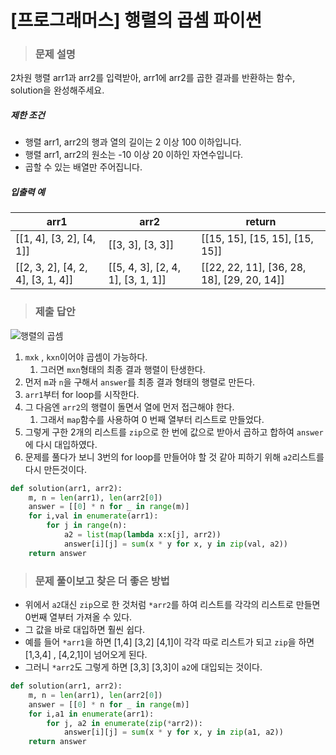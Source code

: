 # [프로그래머스] 행렬의 곱셈 파이썬

> ### 문제 설명

2차원 행렬 arr1과 arr2를 입력받아, arr1에 arr2를 곱한 결과를 반환하는 함수, solution을 완성해주세요.

##### 제한 조건

- 행렬 arr1, arr2의 행과 열의 길이는 2 이상 100 이하입니다.
- 행렬 arr1, arr2의 원소는 -10 이상 20 이하인 자연수입니다.
- 곱할 수 있는 배열만 주어집니다.

##### 입출력 예

| arr1                              | arr2                              | return                                     |
| --------------------------------- | --------------------------------- | ------------------------------------------ |
| [[1, 4], [3, 2], [4, 1]]          | [[3, 3], [3, 3]]                  | [[15, 15], [15, 15], [15, 15]]             |
| [[2, 3, 2], [4, 2, 4], [3, 1, 4]] | [[5, 4, 3], [2, 4, 1], [3, 1, 1]] | [[22, 22, 11], [36, 28, 18], [29, 20, 14]] |

> ### 제출 답안

![행렬의 곱셈](https://user-images.githubusercontent.com/52574837/229267403-f7ec3946-a9ac-4249-9b24-1d7a0ab23729.png)

1. `mxk` , `kxn`이어야 곱셈이 가능하다.
   1. 그러면 `mxn`형태의 최종 결과 행렬이 탄생한다.
2. 먼저 `m`과 `n`을 구해서 `answer`를 최종 결과 형태의 행렬로 만든다.
3. `arr1`부터 for loop를 시작한다.
4. 그 다음엔 `arr2`의 행렬이 돌면서 열에 먼저 접근해야 한다.
   1. 그래서 `map`함수를 사용하여 0 번째 열부터 리스트로 만들었다.
5. 그렇게 구한 2개의 리스트를 `zip`으로 한 번에 값으로 받아서 곱하고 합하여 `answer`에 다시 대입하였다.
6. 문제를 풀다가 보니 3번의 for loop를 만들어야 할 것 같아 피하기 위해 `a2`리스트를 다시 만든것이다.

```python
def solution(arr1, arr2):
    m, n = len(arr1), len(arr2[0])
    answer = [[0] * n for _ in range(m)]
    for i,val in enumerate(arr1):
        for j in range(n):
            a2 = list(map(lambda x:x[j], arr2))
            answer[i][j] = sum(x * y for x, y in zip(val, a2))
    return answer
```

> ### 문제 풀이보고 찾은 더 좋은 방법

- 위에서 `a2`대신 `zip`으로 한 것처럼 `*arr2`를 하여 리스트를 각각의 리스트로 만들면 0번째 열부터 가져올 수 있다.
- 그 값을 바로 대입하면 훨씬 쉽다.
- 예를 들어 `*arr1`을 하면 [1,4] [3,2] [4,1]이 각각 따로 리스트가 되고 `zip`을 하면 [1,3,4] , [4,2,1]이 넘어오게 된다.
- 그러니 `*arr2`도 그렇게 하면 [3,3] [3,3]이 `a2`에 대입되는 것이다.

```python
def solution(arr1, arr2):
    m, n = len(arr1), len(arr2[0])
    answer = [[0] * n for _ in range(m)]
    for i,a1 in enumerate(arr1):
        for j, a2 in enumerate(zip(*arr2)):
            answer[i][j] = sum(x * y for x, y in zip(a1, a2))
    return answer
```

